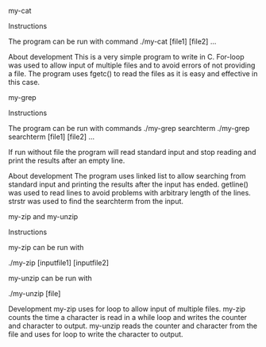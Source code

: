 my-cat

Instructions

The program can be run with command
./my-cat [file1] [file2] ...

About development
This is a very simple program to write in C. For-loop was used to allow input of multiple files and to avoid errors of not providing a file. The program uses fgetc() to read the files as it is easy and effective in this case.



my-grep

Instructions

The program can be run with commands
./my-grep searchterm
./my-grep searchterm [file1] [file2] ...

If run without file the program will read standard input and stop reading and print the results after an empty line.

About development
The program uses linked list to allow searching from standard input and printing the results after the input has ended. 
getline() was used to read lines to avoid problems with arbitrary length of the lines.
strstr was used to find the searchterm from the input.



my-zip and my-unzip

Instructions

my-zip can be run with

./my-zip [inputfile1] [inputfile2]

my-unzip can be run with

./my-unzip [file]


Development
my-zip uses for loop to allow input of multiple files. my-zip counts the time a character is read in a while loop and writes the counter and character to output. my-unzip reads the counter and character from the file and uses for loop to write the character to output.
